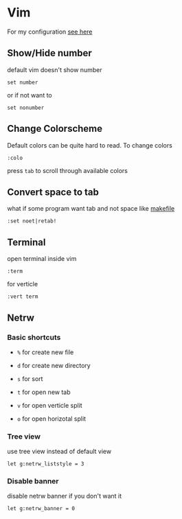 # Vim

For my configuration [see here](https://github.com/kanokkorn/config/blob/master/.vimrc)

## Show/Hide number

default vim doesn't show number

```vim
set number
```

or if not want to

```vim
set nonumber
```

## Change Colorscheme

Default colors can be quite hard to read. To change colors

```vim
:colo
```

press ```tab``` to scroll through available colors

## Convert space to tab

 what if some program want tab and not space like [makefile](./make.md)

```vim
:set noet|retab!
```

## Terminal

open terminal inside vim 

```vim
:term
```

for verticle

```vim
:vert term
```

## Netrw

### Basic shortcuts

- ```%``` for create new file

- ```d``` for create new directory

- ```s``` for sort

- ```t``` for open new tab

- ```v``` for open verticle split

- ```o``` for open horizotal split

### Tree view

use tree view instead of default view

```vim
let g:netrw_liststyle = 3
```

### Disable banner

disable netrw banner if you don't want it

```vim
let g:netrw_banner = 0
```
